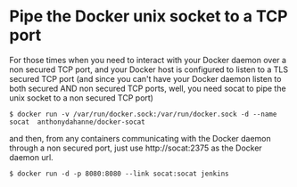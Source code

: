 # Pipe the Docker unix socket to a TCP port

For those times when you need to interact with your Docker daemon over a non secured TCP port, and your Docker host is configured to listen to a TLS secured TCP port (and since you can't have your Docker daemon listen to both secured AND non secured TCP ports, well, you need socat to pipe the unix socket to a non secured TCP port)


    $ docker run -v /var/run/docker.sock:/var/run/docker.sock -d --name socat  anthonydahanne/docker-socat

and then, from any containers communicating with the Docker daemon through a non secured port, just use http://socat:2375 as the Docker daemon url.

    $ docker run -d -p 8080:8080 --link socat:socat jenkins
